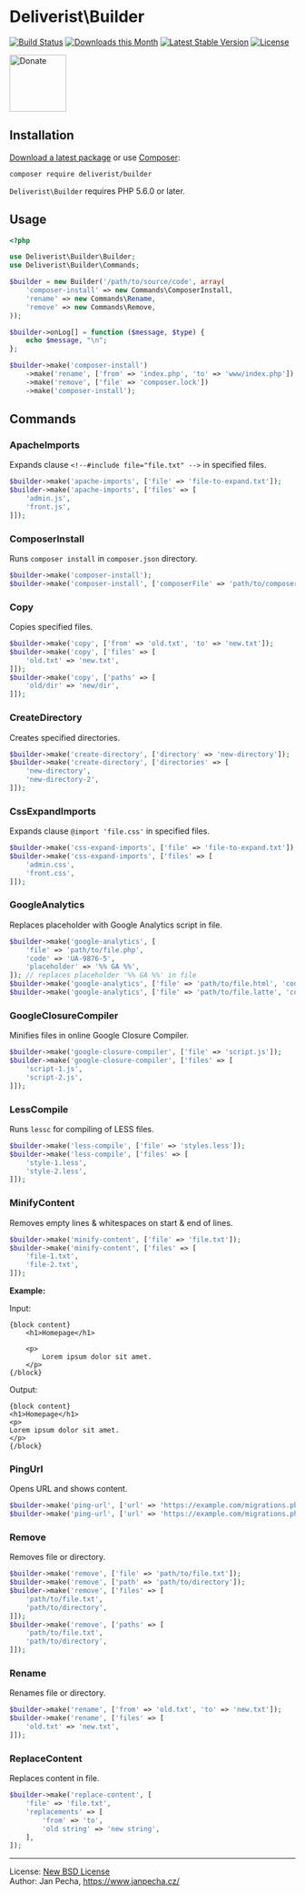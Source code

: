 # Deliverist\Builder

[![Build Status](https://github.com/deliverist/builder/workflows/Build/badge.svg)](https://github.com/deliverist/builder/actions)
[![Downloads this Month](https://img.shields.io/packagist/dm/deliverist/builder.svg)](https://packagist.org/packages/deliverist/builder)
[![Latest Stable Version](https://poser.pugx.org/deliverist/builder/v/stable)](https://github.com/deliverist/builder/releases)
[![License](https://img.shields.io/badge/license-New%20BSD-blue.svg)](https://github.com/deliverist/builder/blob/master/license.md)

<a href="https://www.janpecha.cz/donate/"><img src="https://buymecoffee.intm.org/img/donate-banner.v1.svg" alt="Donate" height="100"></a>

## Installation

[Download a latest package](https://github.com/deliverist/builder/releases) or use [Composer](http://getcomposer.org/):

```
composer require deliverist/builder
```

`Deliverist\Builder` requires PHP 5.6.0 or later.

## Usage

``` php
<?php

use Deliverist\Builder\Builder;
use Deliverist\Builder\Commands;

$builder = new Builder('/path/to/source/code', array(
	'composer-install' => new Commands\ComposerInstall,
	'rename' => new Commands\Rename,
	'remove' => new Commands\Remove,
));

$builder->onLog[] = function ($message, $type) {
	echo $message, "\n";
};

$builder->make('composer-install')
	->make('rename', ['from' => 'index.php', 'to' => 'www/index.php'])
	->make('remove', ['file' => 'composer.lock'])
	->make('composer-install');

```


## Commands

### ApacheImports

Expands clause `<!--#include file="file.txt" -->` in specified files.

``` php
$builder->make('apache-imports', ['file' => 'file-to-expand.txt']);
$builder->make('apache-imports', ['files' => [
	'admin.js',
	'front.js',
]]);
```


### ComposerInstall

Runs `composer install` in `composer.json` directory.

``` php
$builder->make('composer-install');
$builder->make('composer-install', ['composerFile' => 'path/to/composer.json']);
```


### Copy

Copies specified files.

``` php
$builder->make('copy', ['from' => 'old.txt', 'to' => 'new.txt']);
$builder->make('copy', ['files' => [
	'old.txt' => 'new.txt',
]]);
$builder->make('copy', ['paths' => [
	'old/dir' => 'new/dir',
]]);
```


### CreateDirectory

Creates specified directories.

``` php
$builder->make('create-directory', ['directory' => 'new-directory']);
$builder->make('create-directory', ['directories' => [
	'new-directory',
	'new-directory-2',
]]);
```


### CssExpandImports

Expands clause `@import 'file.css'` in specified files.

``` php
$builder->make('css-expand-imports', ['file' => 'file-to-expand.txt']);
$builder->make('css-expand-imports', ['files' => [
	'admin.css',
	'front.css',
]]);
```


### GoogleAnalytics

Replaces placeholder with Google Analytics script in file.

``` php
$builder->make('google-analytics', [
	'file' => 'path/to/file.php',
	'code' => 'UA-9876-5',
	'placeholder' => '%% GA %%',
]); // replaces placeholder '%% GA %%' in file
$builder->make('google-analytics', ['file' => 'path/to/file.html', 'code' => 'UA-9876-5']); // uses placeholder '<!-- GA -->' in file
$builder->make('google-analytics', ['file' => 'path/to/file.latte', 'code' => 'UA-9876-5']); // uses placeholder {* GA *} in file
```


### GoogleClosureCompiler

Minifies files in online Google Closure Compiler.

``` php
$builder->make('google-closure-compiler', ['file' => 'script.js']);
$builder->make('google-closure-compiler', ['files' => [
	'script-1.js',
	'script-2.js',
]]);
```


### LessCompile

Runs `lessc` for compiling of LESS files.

``` php
$builder->make('less-compile', ['file' => 'styles.less']);
$builder->make('less-compile', ['files' => [
	'style-1.less',
	'style-2.less',
]]);
```


### MinifyContent

Removes empty lines & whitespaces on start & end of lines.

``` php
$builder->make('minify-content', ['file' => 'file.txt']);
$builder->make('minify-content', ['files' => [
	'file-1.txt',
	'file-2.txt',
]]);
```

**Example:**

Input:

```
{block content}
	<h1>Homepage</h1>

	<p>
		Lorem ipsum dolor sit amet.
	</p>
{/block}
```

Output:

```
{block content}
<h1>Homepage</h1>
<p>
Lorem ipsum dolor sit amet.
</p>
{/block}
```


### PingUrl

Opens URL and shows content.

``` php
$builder->make('ping-url', ['url' => 'https://example.com/migrations.php']);
$builder->make('ping-url', ['url' => 'https://example.com/migrations.php', 'validateSsl' => FALSE]); // disable SSL validation
```


### Remove

Removes file or directory.

``` php
$builder->make('remove', ['file' => 'path/to/file.txt']);
$builder->make('remove', ['path' => 'path/to/directory']);
$builder->make('remove', ['files' => [
	'path/to/file.txt',
	'path/to/directory',
]]);
$builder->make('remove', ['paths' => [
	'path/to/file.txt',
	'path/to/directory',
]]);
```


### Rename

Renames file or directory.

``` php
$builder->make('rename', ['from' => 'old.txt', 'to' => 'new.txt']);
$builder->make('rename', ['files' => [
	'old.txt' => 'new.txt',
]]);
```


### ReplaceContent

Replaces content in file.

``` php
$builder->make('replace-content', [
	'file' => 'file.txt',
	'replacements' => [
		'from' => 'to',
		'old string' => 'new string',
	],
]);
```

------------------------------

License: [New BSD License](license.md)
<br>Author: Jan Pecha, https://www.janpecha.cz/
